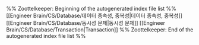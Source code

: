 %% Zoottelkeeper: Beginning of the autogenerated index file list  %%
 [[Engineer Brain/CS/Database/데이터 종속성, 중복성|데이터 종속성, 중복성]]
 [[Engineer Brain/CS/Database/동시성 문제|동시성 문제]]
 [[Engineer Brain/CS/Database/Transaction|Transaction]]
%% Zoottelkeeper: End of the autogenerated index file list  %%
